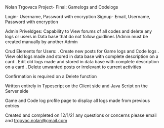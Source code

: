 Nolan Trgovacs Project- Final: Gamelogs and Codelogs

Login- Username, Password with encryption
Signup- Email, Username, Password with encryption 

Admin Priveldges: Capability to View forums of all codes and delete any logs or users in Data base that do not follow guidlines
(Admin must be created manually by another Admin

Crud Elements for Users: 
  . Create new posts for Game logs and Code logs
  . View old logs made and stored in data base with complete description on a card
  . Edit old logs made and stored in data base with complete description on a card
  . Delete unwanted posts or irrelevant to current activities
  
 Confirmation is required on a Delete function
 
 Written entirely in Typescript on the Client side and Java Script on the Server side
 
 Game and Code log profile page to display all logs made from previous entries
 
 Created and completed on 12/1/21 any questions or concerns please email and trgovac.nolan@gmail.com
